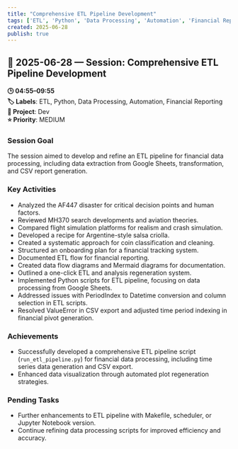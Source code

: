 ```yaml
---
title: "Comprehensive ETL Pipeline Development"
tags: ['ETL', 'Python', 'Data Processing', 'Automation', 'Financial Reporting']
created: 2025-06-28
publish: true
---
```


## 📅 2025-06-28 — Session: Comprehensive ETL Pipeline Development

**🕒 04:55–09:55**  
**🏷️ Labels**: ETL, Python, Data Processing, Automation, Financial Reporting  
**📂 Project**: Dev  
**⭐ Priority**: MEDIUM  


### Session Goal
The session aimed to develop and refine an ETL pipeline for financial data processing, including data extraction from Google Sheets, transformation, and CSV report generation.

### Key Activities
- Analyzed the AF447 disaster for critical decision points and human factors.
- Reviewed MH370 search developments and aviation theories.
- Compared flight simulation platforms for realism and crash simulation.
- Developed a recipe for Argentine-style salsa criolla.
- Created a systematic approach for coin classification and cleaning.
- Structured an onboarding plan for a financial tracking system.
- Documented ETL flow for financial reporting.
- Created data flow diagrams and Mermaid diagrams for documentation.
- Outlined a one-click ETL and analysis regeneration system.
- Implemented Python scripts for ETL pipeline, focusing on data processing from Google Sheets.
- Addressed issues with PeriodIndex to Datetime conversion and column selection in ETL scripts.
- Resolved ValueError in CSV export and adjusted time period indexing in financial pivot generation.

### Achievements
- Successfully developed a comprehensive ETL pipeline script (`run_etl_pipeline.py`) for financial data processing, including time series data generation and CSV export.
- Enhanced data visualization through automated plot regeneration strategies.

### Pending Tasks
- Further enhancements to ETL pipeline with Makefile, scheduler, or Jupyter Notebook version.
- Continue refining data processing scripts for improved efficiency and accuracy.
